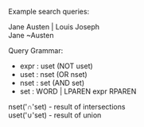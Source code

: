 Example search queries:

Jane Austen | Louis Joseph \
Jane ~Austen

Query Grammar:

- expr  : uset (NOT uset)
- uset  : nset (OR nset)
- nset  : set (AND set)
- set   : WORD | LPAREN expr RPAREN

nset('∩'set) - result of intersections \
uset('∪'set) - result of union